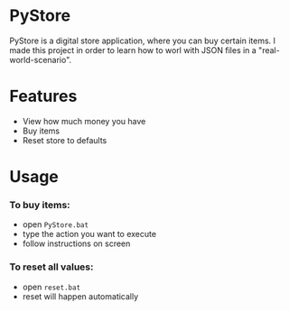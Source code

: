 # PyStore

PyStore is a digital store application, where you can buy certain items.
I made this project in order to learn how to worl with JSON files in a "real-world-scenario".

# Features
* View how much money you have
* Buy items
* Reset store to defaults

# Usage

### To buy items:
* open `PyStore.bat`
* type the action you want to execute
* follow instructions on screen

### To reset all values:
* open `reset.bat`
* reset will happen automatically
